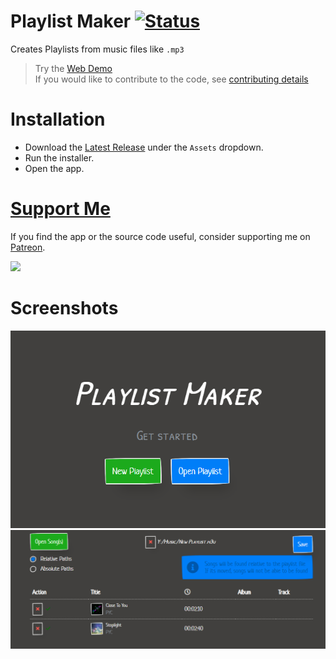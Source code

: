 # Playlist Maker [![Status](https://github.com/deniszholob/playlist-maker/actions/workflows/main.yml/badge.svg)](https://github.com/deniszholob/playlist-maker/actions/workflows/main.yml)
Creates Playlists from music files like `.mp3`

> Try the [Web Demo](https://deniszholob.github.io/playlist-maker/)<br>
> If you would like to contribute to the code, see [contributing details](CONTRIBUTING.md)



# Installation
* Download the [Latest Release](https://github.com/deniszholob/playlist-maker/releases/latest) under the `Assets` dropdown.
* Run the installer.
* Open the app.



# [Support Me](https://www.patreon.com/deniszholob)
If you find the app or the source code useful, consider supporting me on [Patreon](https://www.patreon.com/deniszholob).

[<img src="https://c5.patreon.com/external/logo/downloads_wordmark_white_on_coral.png" width="260" />](https://www.patreon.com/deniszholob)



# Screenshots
![Playlist Maker Landing](screenshots/playlist-maker-lading.png)
![Playlist Maker Playlist](screenshots/playlist-maker-playlist.png)

